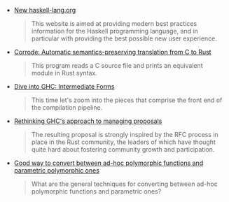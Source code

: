 <!-- 2016-07-14 -->

-   [New haskell-lang.org](https://haskell-lang.org/announcements)

    > This website is aimed at providing modern best practices information for the Haskell programming language, and in particular with providing the best possible new user experience.

-   [Corrode: Automatic semantics-preserving translation from C to Rust](https://github.com/jameysharp/corrode)

    > This program reads a C source file and prints an equivalent module in Rust syntax.

-   [Dive into GHC: Intermediate Forms](http://www.stephendiehl.com/posts/ghc_02.html)

    > This time let's zoom into the pieces that comprise the front end of the compilation pipeline.

-   [Rethinking GHC's approach to managing proposals](https://ghc.haskell.org/trac/ghc/blog/rethinking-proposals)

    > The resulting proposal is strongly inspired by the RFC process in place in the Rust community, the leaders of which have thought quite hard about fostering community growth and participation.

-   [Good way to convert between ad-hoc polymorphic functions and parametric polymorphic ones](https://stackoverflow.com/questions/38326420/good-way-to-convert-between-ad-hoc-polymorphic-functions-and-parametric-polymorp)

    > What are the general techniques for converting between ad-hoc polymorphic functions and parametric ones?
